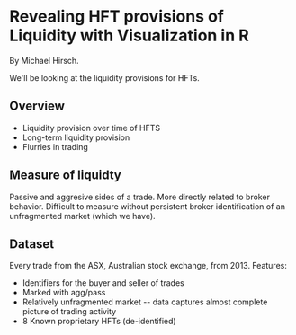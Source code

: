 # Revealing HFT provisions of Liquidity with Visualization in R

By Michael Hirsch.

We'll be looking at the liquidity provisions for HFTs.

## Overview

* Liquidity provision over time of HFTS
* Long-term liquidity provision
* Flurries in trading

## Measure of liquidty

Passive and aggresive sides of a trade. More directly related to broker behavior.
Difficult to measure without persistent broker identification of an unfragmented market
(which we have).

## Dataset

Every trade from the ASX, Australian stock exchange, from 2013. Features:

* Identifiers for the buyer and seller of trades
* Marked with agg/pass
* Relatively unfragmented market -- data captures almost complete picture of trading activity
* 8 Known proprietary HFTs (de-identified)

